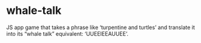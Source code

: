 # whale-talk
JS app game that takes a phrase like ‘turpentine and turtles’ and translate it into its “whale talk” equivalent: ‘UUEEIEEAUUEE’.
